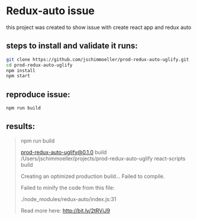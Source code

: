 Redux-auto issue
================

this project was created to show issue with create react app and redux auto

steps to install and validate it runs:
--------------------------------------

```bash
git clone https://github.com/jschimmoeller/prod-redux-auto-uglify.git
cd prod-redux-auto-uglify
npm install
npm start

```

reproduce issue:
----------------

```bash
npm run build

```

results:
--------

> npm run build
>
> prod-redux-auto-uglify@0.1.0 build /Users/jschimmoeller/projects/prod-redux-auto-uglify react-scripts build
>
> Creating an optimized production build... Failed to compile.
>
> Failed to minify the code from this file:
>
> ./node_modules/redux-auto/index.js:31
>
> Read more here: http://bit.ly/2tRViJ9
